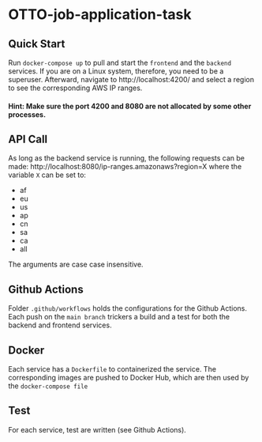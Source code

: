 # OTTO-job-application-task

## Quick Start
Run `docker-compose up` to pull and start the `frontend` and the `backend` services. If you are on a Linux system, therefore, you need to be a superuser. Afterward, navigate to http://localhost:4200/ and select a region to see the corresponding AWS IP ranges.

#### Hint: Make sure the port 4200 and 8080 are not allocated by some other processes.

## API Call
As long as the backend service is running, the following requests can be made:
http://localhost:8080/ip-ranges.amazonaws?region=X where the variable `X` can be set to: 
  * af 
  * eu
  * us
  * ap
  * cn
  * sa
  * ca
  * all
  
  The arguments are case case insensitive.

## Github Actions
Folder `.github/workflows` holds the configurations for the Github Actions.  Each push on the `main branch` trickers a build and a test for both the  backend and frontend services.


## Docker
Each service has a `Dockerfile` to containerized the service. The corresponding images are pushed to Docker Hub, which are then used by the `docker-compose file`

## Test
For each service, test are written (see Github Actions).

